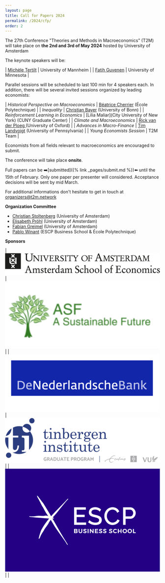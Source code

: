 ```yaml
---
layout: page
title: Call for Papers 2024
permalink: /2024/cfp/
order: 2
---
```



The 27th Conference "Theories and Methods in Macroeconomics" (T2M) will take place on 
__the 2nd and 3rd of May 2024__ hosted by University of Amsterdam

The keynote speakers will be:

| [Michèle Tertilt](https://tertilt.vwl.uni-mannheim.de/) |  University of Mannheim |
| [Fatih Guvenen](https://www.fatihguvenen.com/) |  University of Minnesota |

Parallel sessions will be scheduled to last 100 min for 4 speakers each. In addition, there will be several invited sessions organized by leading economists:


| *Historical Perspective on Macroeconomics* | [Béatrice Cherrier](https://beatricecherrier.wordpress.com/about/)    (École Polytechnique) |
| *Inequality*                               | [Christian Bayer](https://www.wiwi.uni-bonn.de/bayer/)               (University of Bonn)   |
| *Reinforcement Learning in Economics*      | [Lilia Maliar](City University of New York)                        (CUNY Graduate Center)   |
| *Climate and Macroeconomics*               | [Rick van der Ploeg ](https://rickvanderploeg.wordpress.com/)       (University of Oxford)  |
| *Advances in Macro-Finance*                | [Tim Landvoigt](https://sites.google.com/view/timlandvoigt)  (University of Pennsylvania)   |
| *Young Economists Session*                 | T2M Team                                                                                    |

Economists from all fields relevant to macroeconomics are encouraged to submit.

The conference will take place  __onsite__.

Full papers can be ➡️[submitted]({% link _pages/submit.md %})⬅️ until the 15th of February. Only one paper per presenter will considered. Acceptance decisions will be sent by mid March.

For additional informations don't hesitate to get in touch at [organizers@t2m.network](mailto:organizers@t2m.network)

__Organization Committee__

- [Christian Stoltenberg](https://sites.google.com/site/christianastoltenberg/home) (University of Amsterdam)
- [Elisabeth Pröhl](https://www.elisabethproehl.com/) (University of Amsterdam)
- [Fabian Greimel](https://www.greimel.eu/) (University of Amsterdam)
- [Pablo Winant](https://www.mosphere.fr) (ESCP Business School & École Polytechnique)

__Sponsors__

| ![UVA](/assets/2024/sponsors/uva.jpg)   | ![ASF](/assets/2024/sponsors/asf.jpg) |
| ![DNB](/assets/2024/sponsors/DNB.png)   | ![TI](/assets/2024/sponsors/ti.jpg)   |
| ![ESCP](/assets/2024/sponsors/escp.jpg) |                                       |

